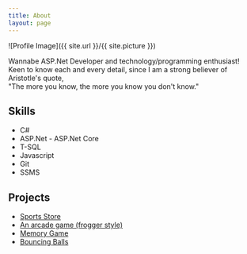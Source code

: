 ```yaml
---
title: About
layout: page
---
```

![Profile Image]({{ site.url }}/{{ site.picture }})

<p>Wannabe ASP.Net Developer and technology/programming enthusiast!<br>
Keen to know each and every detail, since I am a strong believer of Aristotle's quote,<br>
"The more you know, the more you know you don't know."</p>

<h2>Skills</h2>

<ul class="skill-list">
	<li>C#</li>
	<li>ASP.Net - ASP.Net Core</li>
	<li>T-SQL</li>
	<li>Javascript</li>		
	<li>Git</li>
	<li>SSMS</li>
</ul>

<h2>Projects</h2>

<ul>
	<li><a href="https://github.com/Vasilisdm/SportsStore">Sports Store</a></li>
	<li><a href="https://github.com/Vasilisdm/arcadeGame">An arcade game (frogger style)</a></li>
	<li><a href="https://github.com/Vasilisdm/memoryGame">Memory Game</a></li>
	<li><a href="https://github.com/Vasilisdm/bouncingBalls">Bouncing Balls</a></li>
</ul>
